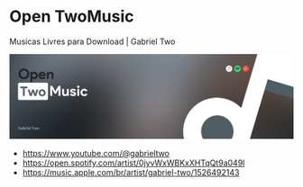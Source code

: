 # Open TwoMusic
Musicas Livres para Download | Gabriel Two

![](OpenBanner.png)

- https://www.youtube.com/@gabrieltwo
- https://open.spotify.com/artist/0jyvWxWBKxXHTqQt9a049l
- https://music.apple.com/br/artist/gabriel-two/1526492143
